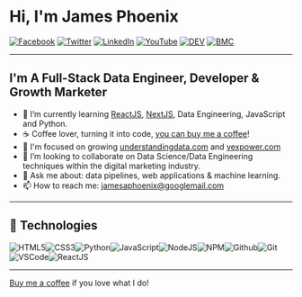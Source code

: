 # Hi, I'm James Phoenix

[![Facebook](https://img.shields.io/badge/Facebook-%231877F2.svg?&style=flat-square&logo=facebook&logoColor=white)](https://www.facebook.com/jamesaphoenix/) [![Twitter](https://img.shields.io/badge/Twitter-%231DA1F2.svg?&style=flat-square&logo=twitter&logoColor=white)](https://twitter.com/jamesaphoenix12) [![LinkedIn](https://img.shields.io/badge/LinkedIn-%230077B5.svg?&style=flat-square&logo=linkedin&logoColor=white)](https://www.linkedin.com/in/jamesphoenix/) [![YouTube](https://img.shields.io/badge/YouTube-%23FF0000.svg?&style=flat-square&logo=youtube&logoColor=white)](https://www.youtube.com/channel/UCLKL6bVqM1WM8VJavfokGSg)
[![DEV](https://img.shields.io/badge/DEV-%23000000.svg?&style=flat-square&logo=dev.to&logoColor=white)](https://dev.to/jamesaphoenix) [![BMC](https://img.shields.io/badge/BuyMeaCoffee-%23FFDD00.svg?&style=flat-square&logo=buy-me-a-coffee&logoColor=black)](https://www.buymeacoffee.com/jamesaphoenix)

---

## I'm A Full-Stack Data Engineer, Developer & Growth Marketer

- 🌱  I’m currently learning [ReactJS](https://reactjs.org/), [NextJS](https://nextjs.org/), Data Engineering, JavaScript and Python.
- ☕ Coffee lover, turning it into code, [you can buy me a coffee](https://www.buymeacoffee.com/jamesaphoenix)!
- 🔭  I'm focused on growing [understandingdata.com](https://understandingdata.com/) and [vexpower.com](https://app.vexpower.com/)
- 👯  I’m looking to collaborate on Data Science/Data Engineering techniques within the digital marketing industry.
- 💬  Ask me about: data pipelines, web applications & machine learning.
- 📫  How to reach me: jamesaphoenix@googlemail.com

---

## :wrench: Technologies

![HTML5](https://img.icons8.com/color/30/html-5.png)![CSS3](https://img.icons8.com/color/30/css3.png)![Python](https://img.icons8.com/color/30/000000/python.png)![JavaScript](https://img.icons8.com/color/30/javascript.png)![NodeJS](https://img.icons8.com/color/30/nodejs.png)![NPM](https://img.icons8.com/color/30/npm.png)![Github](https://img.icons8.com/material-outlined/30/github.png)![Git](https://img.icons8.com/color/30/git.png)![VSCode](https://img.icons8.com/color/30/visual-studio-code-2019.png)![ReactJS](https://img.icons8.com/color/30/react-native.png)

---

[Buy me a coffee](https://www.buymeacoffee.com/jamesaphoenix) if you love what I do!
